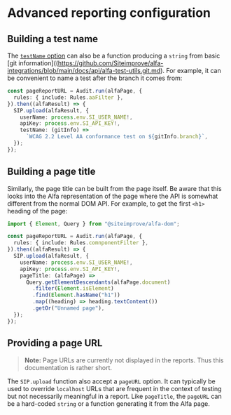 # Advanced reporting configuration

## Building a test name

The [`testName` option](./configuration.md#including-a-test-name) can also be a function producing a `string` from basic [git information]((https://github.com/Siteimprove/alfa-integrations/blob/main/docs/api/alfa-test-utils.git.md). For example, it can be convenient to name a test after the branch it comes from:

```typescript
const pageReportURL = Audit.run(alfaPage, {
  rules: { include: Rules.aaFilter },
}).then((alfaResult) => {
  SIP.upload(alfaResult, {
    userName: process.env.SI_USER_NAME!,
    apiKey: process.env.SI_API_KEY!,
    testName: (gitInfo) =>
      `WCAG 2.2 Level AA conformance test on ${gitInfo.branch}`,
  });
});
```

## Building a page title

Similarly, the page title can be built from the page itself. Be aware that this looks into the Alfa representation of the page where the API is somewhat different from the normal DOM API. For example, to get the first `<h1>` heading of the page:

```typescript
import { Element, Query } from "@siteimprove/alfa-dom";

const pageReportURL = Audit.run(alfaPage, {
  rules: { include: Rules.comnponentFilter },
}).then((alfaResult) => {
  SIP.upload(alfaResult, {
    userName: process.env.SI_USER_NAME!,
    apiKey: process.env.SI_API_KEY!,
    pageTitle: (alfaPage) =>
      Query.getElementDescendants(alfaPage.document)
        .filter(Element.isElement)
        .find(Element.hasName("h1"))
        .map((heading) => heading.textContent())
        .getOr("Unnamed page"),
  });
});
```

## Providing a page URL

> **Note:** Page URLs are currently not displayed in the reports. Thus this documentation is rather short.

The `SIP.upload` function also accept a `pageURL` option. It can typically be used to override `localhost` URLs that are frequent in the context of testing but not necessarily meaningful in a report. Like `pageTitle`, the `pageURL` can be a hard-coded `string` or a function generating it from the Alfa page.
